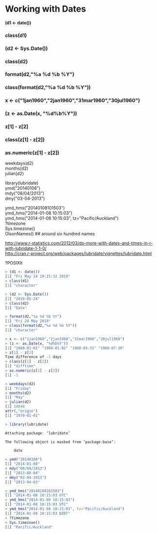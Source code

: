 # Working with Dates
#### (d1 <- date())<br/>
### class(d1)<br/>

### (d2 <- Sys.Date())<br/>
### class(d2)<br/>

### format(d2,"%a %d %b %Y")<br/>
### class(format(d2,"%a %d %b %Y"))<br/>

### x <- c("1jan1960","2jan1960","31mar1960","30jul1960")<br/>
### (z <- as.Date(x, "%d%b%Y"))<br/>
### z[1] - z[2]<br/>
### class(z[1] - z[2])<br/>
### as.numeric(z[1] - z[2])<br/>

weekdays(d2)<br/>
months(d2)<br/>
julian(d2)<br/>

library(lubridate)<br/>
ymd("20140108")<br/>
mdy("08/04/2013")<br/>
dmy("03-04-2013")<br/>

ymd_hms("20140108101503")<br/>
ymd_hms("2014-01-08 10:15:03")<br/>
ymd_hms("2014-01-08 10:15:03", tz="Pacific/Auckland")<br/>
?timezone<br/>
Sys.timezone()<br/>
OlsonNames() ## around six hundred names<br/>

http://www.r-statistics.com/2012/03/do-more-with-dates-and-times-in-r-with-lubridate-1-1-0/<br/>
http://cran.r-project.org/web/packages/lubridate/vignettes/lubridate.html<br/>

?POSIXlt
```R
> (d1 <- date())
[1] "Fri May 24 19:15:32 2019"
> class(d1)
[1] "character"

> (d2 <- Sys.Date())
[1] "2019-05-24"
> class(d2)
[1] "Date"

> format(d2,"%a %d %b %Y")
[1] "Fri 24 May 2019"
> class(format(d2,"%a %d %b %Y"))
[1] "character"

> x <- c("1jan1960","2jan1960","31mar1960","30jul1960")
> (z <- as.Date(x, "%d%b%Y"))
[1] "1960-01-01" "1960-01-02" "1960-03-31" "1960-07-30"
> z[1] - z[2]
Time difference of -1 days
> class(z[1] - z[2])
[1] "difftime"
> as.numeric(z[1] - z[2])
[1] -1

> weekdays(d2)
[1] "Friday"
> months(d2)
[1] "May"
> julian(d2)
[1] 18040
attr(,"origin")
[1] "1970-01-01"

> library(lubridate)

Attaching package: ‘lubridate’

The following object is masked from ‘package:base’:

    date

> ymd("20140108")
[1] "2014-01-08"
> mdy("08/04/2013")
[1] "2013-08-04"
> dmy("03-04-2013")
[1] "2013-04-03"

> ymd_hms("20140108101503")
[1] "2014-01-08 10:15:03 UTC"
> ymd_hms("2014-01-08 10:15:03")
[1] "2014-01-08 10:15:03 UTC"
> ymd_hms("2014-01-08 10:15:03", tz="Pacific/Auckland")
[1] "2014-01-08 10:15:03 NZDT"
> ?timezone
> Sys.timezone()
[1] "Pacific/Auckland"
```
